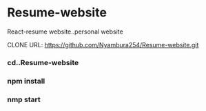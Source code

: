 # Resume-website
React-resume website..personal website

CLONE URL: https://github.com/Nyambura254/Resume-website.git

### cd..Resume-website
### npm install
### nmp start
